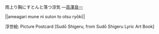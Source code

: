 雨上り胸にすとんと落つ涼気
—[高澤良一](https://ja.wikipedia.org/wiki/高澤良一)

||ameagari mune ni suton to otsu ryōki||

浮世絵: Picture Postcard [Sudō Shigeru, from Sudō Shigeru Lyric Art Book]